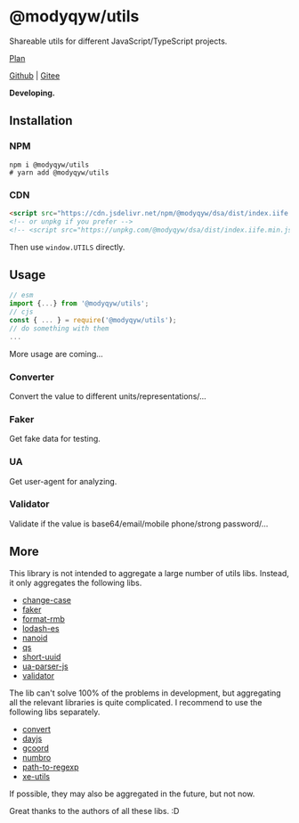 # @modyqyw/utils

Shareable utils for different JavaScript/TypeScript projects.

[Plan](https://github.com/ModyQyW/utils/issues/1)

[Github](https://github.com/ModyQyW/utils#readme) | [Gitee](https://github.com/ModyQyW/utils#readme)

**Developing.**

## Installation

### NPM

```shell
npm i @modyqyw/utils
# yarn add @modyqyw/utils
```

### CDN

```html
<script src="https://cdn.jsdelivr.net/npm/@modyqyw/dsa/dist/index.iife.min.js"></script>
<!-- or unpkg if you prefer -->
<!-- <script src="https://unpkg.com/@modyqyw/dsa/dist/index.iife.min.js"></script> -->
```

Then use `window.UTILS` directly.

## Usage

```javascript
// esm
import {...} from '@modyqyw/utils';
// cjs
const { ... } = require('@modyqyw/utils');
// do something with them
...
```

More usage are coming...

### Converter

Convert the value to different units/representations/...

### Faker

Get fake data for testing.

### UA

Get user-agent for analyzing.

### Validator

Validate if the value is base64/email/mobile phone/strong password/...

## More

This library is not intended to aggregate a large number of utils libs. Instead, it only aggregates the following libs.

- [change-case](https://github.com/blakeembrey/change-case#readme)
- [faker](https://github.com/Marak/faker.js#readme)
- [format-rmb](https://github.com/bazingaedward/ChinaCurrency#readme)
- [lodash-es](https://github.com/lodash/lodash#readme)
- [nanoid](https://github.com/ai/nanoid#readme)
- [qs](https://github.com/ljharb/qs#readme)
- [short-uuid](https://github.com/oculus42/short-uuid#readme)
- [ua-parser-js](https://github.com/faisalman/ua-parser-js#readme)
- [validator](https://github.com/validatorjs/validator.js#readme)

The lib can't solve 100% of the problems in development, but aggregating all the relevant libraries is quite complicated. I recommend to use the following libs separately.

- [convert](https://github.com/jonahsnider/convert#readme)
- [dayjs](https://github.com/iamkun/dayjs#readme)
- [gcoord](https://github.com/hujiulong/gcoord#readme)
- [numbro](https://github.com/BenjaminVanRyseghem/numbro#readme)
- [path-to-regexp](https://github.com/pillarjs/path-to-regexp#readme)
- [xe-utils](https://github.com/x-extends/xe-utils#readme)

If possible, they may also be aggregated in the future, but not now.

Great thanks to the authors of all these libs. :D
